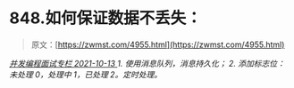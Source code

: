 <!--yml
category: 未分类
date: 0001-01-01 00:00:00
-->

# 848.如何保证数据不丢失：

> 原文：[https://zwmst.com/4955.html](https://zwmst.com/4955.html)

   [ *并发编程面试专栏* ](https://zwmst.com/%e5%b9%b6%e5%8f%91%e7%bc%96%e7%a8%8b%e9%9d%a2%e8%af%95%e4%b8%93%e6%a0%8f)*[ <time datetime="2021-10-14T00:14:49+08:00"> 2021-10-13 </time> ](https://zwmst.com/4955.html)  1.  使⽤消息队列，消息持久化；
2.  添加标志位：未处理 0，处理中 1，已处理 2。定时处理。*